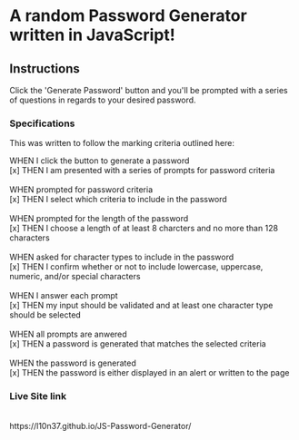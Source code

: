 # A random Password Generator written in JavaScript!

## Instructions

Click the 'Generate Password' button and you'll be prompted with a series of questions in regards to 
your desired password.

### Specifications

This was written to follow the marking criteria outlined here:

WHEN I click the button to generate a password <br /> 
[x] THEN I am presented with a series of prompts for password criteria
<br />
<br />
WHEN prompted for password criteria<br /> 
[x] THEN I select which criteria to include in the password
<br />
<br />
WHEN prompted for the length of the password<br /> 
[x] THEN I choose a length of at least 8 charcters and no more than 128 characters
<br />
<br />
WHEN asked for character types to include in the password<br /> 
[x] THEN I confirm whether or not to include lowercase, uppercase, numeric, and/or special characters
<br />
<br />
WHEN I answer each prompt<br /> 
[x] THEN my input should be validated and at least one character type should be selected
<br />
<br />
WHEN all prompts are anwered <br /> 
[x] THEN a password is generated that matches the selected criteria
<br />
<br />
WHEN the password is generated<br /> 
[x] THEN the password is either displayed in an alert or written to the page
<br />

### Live Site link
<br /> 
https://l10n37.github.io/JS-Password-Generator/

